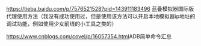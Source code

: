 <https://tieba.baidu.com/p/7576521528?pid=143911183496> 蓝叠模拟器国际版代理使用方法（我没有成功使用过，但是使用该方法可以开启本地模拟器ip地址的调试功能，例如使用少女前线的小工具之类的）

<https://www.cnblogs.com/covel/p/16057354.html>ADB简单命令汇总